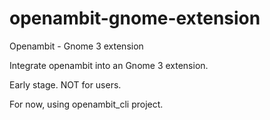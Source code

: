 openambit-gnome-extension
=========================

Openambit - Gnome 3 extension

Integrate openambit into an Gnome 3 extension.

Early stage. NOT for users.

For now, using openambit_cli project.
